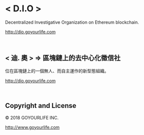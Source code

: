 # &lt; D.I.O &gt; 
Decentralized Investigative Organization on Ethereum blockchain.

http://dio.goyourlife.com

<br/>

## &lt; 迪. 奧 &gt; &rArr; 區塊鏈上的去中心化徵信社
位在區塊鏈上的一個無人、而自主運作的新型態組織。

http://dio.goyourlife.com

<br/>

## Copyright and License

&copy; 2018 GOYOURLIFE INC. 

http://www.goyourlife.com
